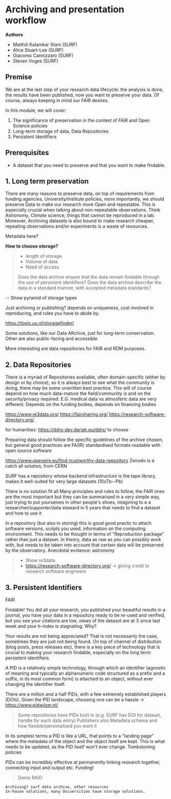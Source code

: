 # Archiving and presentation workflow

**Authors**
- Maithili Kalamkar Stam (SURF)
- Alice Stuart-Lee (SURF)
- Giacomo Cannizzaro (SURF)
- Steven Voges (SURF)

## Premise
We are at the last step of your research data lifecycle: the analysis is done, the results have been published, now you want to preserve your data. Of course, always keeping in mind our FAIR desires. 

In this module, we will cover:

1. The significance of preservation in the context of FAIR and Open Science policies
2. Long-term storage of data, Data Repositories
3. Persistent Identifiers

## Prerequisites

- A dataset that you need to preserve and that you want to make findable.

## 1. Long term preservation

There are many reasons to preserve data, on top of requirements from funding agencies, University/Institute policies, more importantly, we should preserve Data to make our research more Open and repeatable. 
This is especially crucial when talking about non-repeatable observations. Think Astronomy, Climate science, things that cannot be reproduced in a lab.
Moreover, Archiving datasets is also bound to make research cheaper, repeating observations and/or experiments is a waste of resources.

Metadata here?


**How to choose storage?**
> * length of storage
> * Volume of data
> * Need of access

> Does the data archive ensure that the data remain findable through the use of persistent identifiers? 
> Does the data archive describe the data in a standard manner, with accepted metadata standards?

 -- Show pyramid of storage types

Just archiving or publishing? depends on uniqueness, cost involved in reproducing, and rules you have to abide by.

https://tools.uu.nl/storagefinder/

Some solutions, like our Data ARchive, just for long-term conservation. Other are also public-facing and accessible

More interesting are data repositories for FAIR and RDM purposes.

## 2. Data Repositories

There is a myriad of Repositories available, often domain-specific (either by design or by choice), so it is always best to see what the community is doing, there may be some unwritten best practice. This will of course depend on how much data-mature the field/community is and on the security/privacy required. E.G. medical data vs atmosferic data are very different. Depends on the funding bodies, depends on financing bodies

https://www.re3data.org/
https://fairsharing.org/
https://research-software-directory.org/

for humanities: https://ddrs-dev.dariah.eu/ddrs/ to choose

Preparing data should follow the specific guidelines of the archive chosen, but general good practices are FA(IR) standardised formats readable with open source software


https://www.openaire.eu/find-trustworthy-data-repository
Zenodo is a catch all solution, from CERN

SURF has a repository whose backend infrastructure is the tape library, makes it well-suited for very large datasets (10sTb--Pb)

There is no solution fit all
Many principles and rules to follow, the FAIR ones are the most important but they can be summarised in a very simple way, just trying to put yourselves in other people's shoes, imagining to e a researcher/supporter/data steward in 5 years that needs to find a dataset and how to use it

In a repository (but also in storing) this is good good practic to attach software versions, scripts you used, information on the computing environment. This needs to be thought in terms of "Reproduction package" rather than just a dataset.
In theory, data as raw as you can possibly work with, but needs to be taken into account that certain data will be preserved by the observatory. Anecdotal evidence: astronomy

> * Show re3data
> * https://research-software-directory.org/ -> giving credit to research software engineers

## 3. Persistent Identifiers

FAIR

Findable! 
You did all your research, you published your beautiful results in a journal, you have your data in a repository ready to be re-used and verified, but you see your citations are low, views of the dataset are at 3 since last week and your h-index is stagnating. Why?

Your results are not being appreciated? That is not necessarily the case, sometimes they are just not being found. On top of channel of distribution (blog posts, press releases etc), there is a key piece of technology that is crucial to making your research findable, especially on the long term: persistent identifiers.

A PID is a relatively simple technology, through which an identifier (agnostic of meaning and typically an alphanumeric code structured as a prefix and a suffix, in its most common form) is attached to an object, without ever changing the identifier itself. 

There are a million and a half PIDs, with a few extremely established players (DOIs). 
Given the PID landscape, choosing one can be a hassle  -> https://www.pidwijzer.nl/

>  Some repositories have PIDs built in (e.g. SURF has DOI for dataset, handle for each data entry)
>  Publishers also
>  Metadata schema and how flexible/personalised you want it

In its simplest terms a PID is like a URL, that points to a "landing page" where the metadata of the object and the object itself are kept. This is what needs to be updated, as the PID itself won't ever change. 
Tombstoning policies

PIDs can be incredibly effective at permanently linking research together, connecting input and output etc. Funding!


> Demo RAiD







```
Archiving? surf data archive, other resources
In-house solutions, many Universities have storage solutions. 
```

